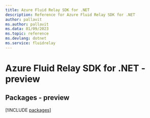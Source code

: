```yaml
---
title: Azure Fluid Relay SDK for .NET
description: Reference for Azure Fluid Relay SDK for .NET
author: pallavit
ms.author: pallavit
ms.data: 01/09/2023
ms.topic: reference
ms.devlang: dotnet
ms.service: fluidrelay
---
```

# Azure Fluid Relay SDK for .NET - preview
## Packages - preview
[!INCLUDE [packages](fluid-relay-index.md)]